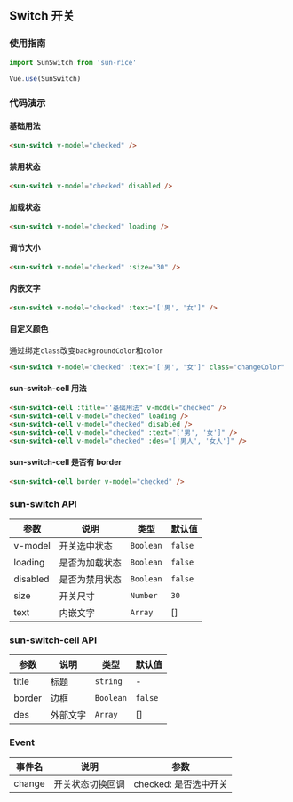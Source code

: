 ## Switch 开关

### 使用指南

```javascript
import SunSwitch from 'sun-rice'

Vue.use(SunSwitch)
```

### 代码演示

#### 基础用法

```html
<sun-switch v-model="checked" />
```

#### 禁用状态

```html
<sun-switch v-model="checked" disabled />
```

#### 加载状态

```html
<sun-switch v-model="checked" loading />
```

#### 调节大小

```html
<sun-switch v-model="checked" :size="30" />
```

#### 内嵌文字

```html
<sun-switch v-model="checked" :text="['男', '女']" />
```

#### 自定义颜色

通过绑定`class`改变`backgroundColor`和`color`

```html
<sun-switch v-model="checked" :text="['男', '女']" class="changeColor" />
```

#### sun-switch-cell 用法

```html
<sun-switch-cell :title="'基础用法" v-model="checked" />
<sun-switch-cell v-model="checked" loading />
<sun-switch-cell v-model="checked" disabled />
<sun-switch-cell v-model="checked" :text="['男', '女']" />
<sun-switch-cell v-model="checked" :des="['男人', '女人']" />
```

#### sun-switch-cell 是否有 border

```html
<sun-switch-cell border v-model="checked" />
```

### sun-switch API

| 参数     | 说明           | 类型      | 默认值  |
| -------- | -------------- | --------- | ------- |
| v-model  | 开关选中状态   | `Boolean` | `false` |
| loading  | 是否为加载状态 | `Boolean` | `false` |
| disabled | 是否为禁用状态 | `Boolean` | `false` |
| size     | 开关尺寸       | `Number`  | `30`    |
| text     | 内嵌文字       | `Array`   | []      |

### sun-switch-cell API

| 参数   | 说明     | 类型      | 默认值  |
| ------ | -------- | --------- | ------- |
| title  | 标题     | `string`  | -       |
| border | 边框     | `Boolean` | `false` |
| des    | 外部文字 | `Array`   | []      |

### Event

| 事件名 | 说明             | 参数                  |
| ------ | ---------------- | --------------------- |
| change | 开关状态切换回调 | checked: 是否选中开关 |

